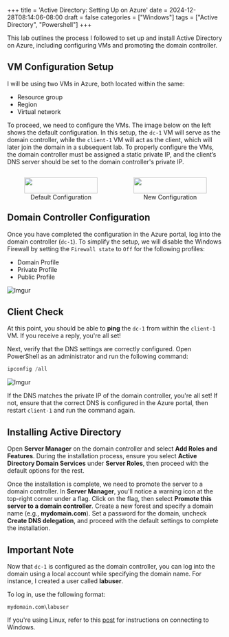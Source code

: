 +++
title = 'Active Directory: Setting Up on Azure'
date = 2024-12-28T08:14:06-08:00
draft = false
categories = ["Windows"]
tags = ["Active Directory", "Powershell"]
+++

This lab outlines the process I followed to set up and install Active Directory
on Azure, including configuring VMs and promoting the domain controller.

## VM Configuration Setup

I will be using two VMs in Azure, both located within the same:

- Resource group
- Region
- Virtual network

To proceed, we need to configure the VMs. The image below on the left shows the
default configuration. In this setup, the `dc-1` VM will serve as the domain
controller, while the `client-1` VM will act as the client, which will later
join the domain in a subsequent lab. To properly configure the VMs, the domain
controller must be assigned a static private IP, and the client’s DNS server
should be set to the domain controller's private IP.

<div style="display: flex; justify-content: space-between; gap: 4px;">
  <figure style="width: 50%; text-align: center;">
    <img src="https://i.imgur.com/pd3xYob.png" style="width: 100%;" />
    <figcaption>Default Configuration</figcaption>
  </figure>
  <figure style="width: 50%; text-align: center;">
    <img src="https://i.imgur.com/UqJ4SfR.png" style="width: 100%;" />
    <figcaption>New Configuration</figcaption>
  </figure>
</div>

## Domain Controller Configuration

Once you have completed the configuration in the Azure portal, log into the
domain controller (`dc-1`). To simplify the setup, we will disable the Windows
Firewall by setting the `Firewall state` to `Off` for the following profiles:

- Domain Profile
- Private Profile
- Public Profile

![Imgur](https://i.imgur.com/1h4uvp4.png "Disable Windows Firewall")

## Client Check

At this point, you should be able to **ping** the `dc-1` from within the
`client-1` VM. If you receive a reply, you're all set!

Next, verify that the DNS settings are correctly configured. Open PowerShell as
an administrator and run the following command:

```powershell
ipconfig /all
```

![Imgur](https://i.imgur.com/h2kBAlU.png "DNS for Client-1")

If the DNS matches the private IP of the domain controller, you're all set! If
not, ensure that the correct DNS is configured in the Azure portal, then restart
`client-1` and run the command again.

## Installing Active Directory

Open **Server Manager** on the domain controller and select
**Add Roles and Features**. During the installation process, ensure you select
**Active Directory Domain Services** under **Server Roles**, then proceed with
the default options for the rest.

Once the installation is complete, we need to promote the server to a domain
controller. In **Server Manager**, you'll notice a warning icon at the top-right
corner under a flag. Click on the flag, then select
**Promote this server to a domain controller**. Create a new forest and specify
a domain name (e.g., **mydomain.com**). Set a password for the domain, uncheck
**Create DNS delegation**, and proceed with the default settings to complete
the installation.

## Important Note

Now that `dc-1` is configured as the domain controller, you can log into the
domain using a local account while specifying the domain name. For instance, I
created a user called **labuser**.

To log in, use the following format:

```
mydomain.com\labuser
```

If you're using Linux, refer to this [post](./../../../connect-to-windows-with-freerdp/index.md#connecting-to-windows) for instructions on connecting to Windows.

